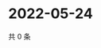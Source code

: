# 2022-05-24

共 0 条

<!-- BEGIN WEIBO -->
<!-- 最后更新时间 Tue May 24 2022 03:13:42 GMT+0800 (China Standard Time) -->

<!-- END WEIBO -->
